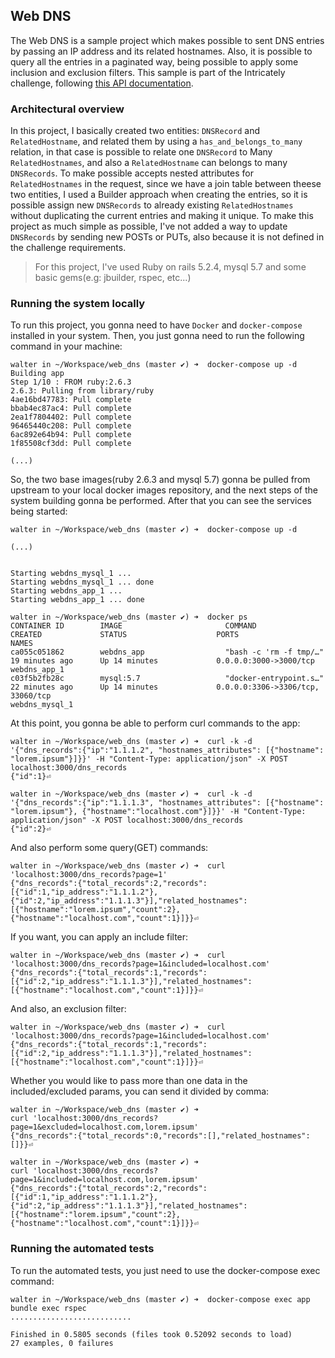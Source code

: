 ## Web DNS
The Web DNS is a sample project which makes possible to sent DNS entries by passing an IP address and its related hostnames. Also, it is possible to query all the entries in a paginated way, being possible to apply some inclusion and exclusion filters. This sample is part of the Intricately challenge, following [this API documentation](https://redocly.github.io/redoc/?url=https://bitbucket.org/cloudrupt/openapi-specs/raw/master/api_challange.yml).

### Architectural overview

In this project, I basically created two entities: `DNSRecord` and `RelatedHostname`, and related them by using a `has_and_belongs_to_many` relation, in that case is possible to relate one `DNSRecord` to Many `RelatedHostnames`, and also a `RelatedHostname` can belongs to many `DNSRecords`. To make possible accepts nested attributes for `RelatedHostnames` in the request, since we have a join table between theese two entities, I used a Builder approach when creating the entries, so it is possible assign new `DNSRecords` to already existing `RelatedHostnames` without duplicating the current entries and making it unique. To make this project as much simple as possible, I've not added a way to update `DNSRecords` by sending new POSTs or PUTs, also because it is not defined in the challenge requirements.

> For this project, I've used Ruby on rails 5.2.4, mysql 5.7 and some basic gems(e.g: jbuilder, rspec, etc...)

### Running the system locally

To run this project, you gonna need to have `Docker` and `docker-compose` installed in your system. Then, you just gonna need to run the following command in your machine:

```
walter in ~/Workspace/web_dns (master ✔) ➜  docker-compose up -d
Building app
Step 1/10 : FROM ruby:2.6.3
2.6.3: Pulling from library/ruby
4ae16bd47783: Pull complete
bbab4ec87ac4: Pull complete
2ea1f7804402: Pull complete
96465440c208: Pull complete
6ac892e64b94: Pull complete
1f85508cf3dd: Pull complete

(...)
```

So, the two base images(ruby 2.6.3 and mysql 5.7) gonna be pulled from upstream to your local docker images repository, and the next steps of the system building gonna be performed. After that you can see the services being started:

```
walter in ~/Workspace/web_dns (master ✔) ➜  docker-compose up -d

(...)


Starting webdns_mysql_1 ... 
Starting webdns_mysql_1 ... done
Starting webdns_app_1 ... 
Starting webdns_app_1 ... done

walter in ~/Workspace/web_dns (master ✔) ➜  docker ps
CONTAINER ID        IMAGE                       COMMAND                  CREATED             STATUS                    PORTS                                                                                        NAMES
ca055c051862        webdns_app                  "bash -c 'rm -f tmp/…"   19 minutes ago      Up 14 minutes             0.0.0.0:3000->3000/tcp                                                                       webdns_app_1
c03f5b2fb28c        mysql:5.7                   "docker-entrypoint.s…"   22 minutes ago      Up 14 minutes             0.0.0.0:3306->3306/tcp, 33060/tcp                                                            webdns_mysql_1
```

At this point, you gonna be able to perform curl commands to the app:
```
walter in ~/Workspace/web_dns (master ✔) ➜  curl -k -d '{"dns_records":{"ip":"1.1.1.2", "hostnames_attributes": [{"hostname": "lorem.ipsum"}]}}' -H "Content-Type: application/json" -X POST localhost:3000/dns_records
{"id":1}⏎

walter in ~/Workspace/web_dns (master ✔) ➜  curl -k -d '{"dns_records":{"ip":"1.1.1.3", "hostnames_attributes": [{"hostname": "lorem.ipsum"}, {"hostname":"localhost.com"}]}}' -H "Content-Type: application/json" -X POST localhost:3000/dns_records
{"id":2}⏎ 
```
And also perform some query(GET) commands:

```
walter in ~/Workspace/web_dns (master ✔) ➜  curl 'localhost:3000/dns_records?page=1'
{"dns_records":{"total_records":2,"records":[{"id":1,"ip_address":"1.1.1.2"},{"id":2,"ip_address":"1.1.1.3"}],"related_hostnames":[{"hostname":"lorem.ipsum","count":2},{"hostname":"localhost.com","count":1}]}}⏎  
```

If you want, you can apply an include filter:

```
walter in ~/Workspace/web_dns (master ✔) ➜  curl 'localhost:3000/dns_records?page=1&included=localhost.com'
{"dns_records":{"total_records":1,"records":[{"id":2,"ip_address":"1.1.1.3"}],"related_hostnames":[{"hostname":"localhost.com","count":1}]}}⏎                      
```

And also, an exclusion filter:

```
walter in ~/Workspace/web_dns (master ✔) ➜  curl 'localhost:3000/dns_records?page=1&included=localhost.com'
{"dns_records":{"total_records":1,"records":[{"id":2,"ip_address":"1.1.1.3"}],"related_hostnames":[{"hostname":"localhost.com","count":1}]}}⏎ 
```

Whether you would like to pass more than one data in the included/excluded params, you can send it divided by comma:

```
walter in ~/Workspace/web_dns (master ✔) ➜  
curl 'localhost:3000/dns_records?page=1&excluded=localhost.com,lorem.ipsum'
{"dns_records":{"total_records":0,"records":[],"related_hostnames":[]}}⏎ 

walter in ~/Workspace/web_dns (master ✔) ➜  
curl 'localhost:3000/dns_records?page=1&included=localhost.com,lorem.ipsum'
{"dns_records":{"total_records":2,"records":[{"id":1,"ip_address":"1.1.1.2"},{"id":2,"ip_address":"1.1.1.3"}],"related_hostnames":[{"hostname":"lorem.ipsum","count":2},{"hostname":"localhost.com","count":1}]}}⏎
```

### Running the automated tests

To run the automated tests, you just need to use the docker-compose exec command:

```
walter in ~/Workspace/web_dns (master ✔) ➜  docker-compose exec app bundle exec rspec
...........................

Finished in 0.5805 seconds (files took 0.52092 seconds to load)
27 examples, 0 failures
```

